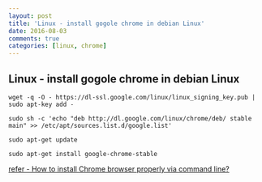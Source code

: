 ```yaml
---
layout: post
title: 'Linux - install gogole chrome in debian Linux'
date: 2016-08-03
comments: true
categories: [linux, chrome]
---
```

## Linux - install gogole chrome in debian Linux

```shell
wget -q -O - https://dl-ssl.google.com/linux/linux_signing_key.pub | sudo apt-key add -

sudo sh -c 'echo "deb http://dl.google.com/linux/chrome/deb/ stable main" >> /etc/apt/sources.list.d/google.list'

sudo apt-get update

sudo apt-get install google-chrome-stable
```

[refer - How to install Chrome browser properly via command line?](http://askubuntu.com/questions/79280/how-to-install-chrome-browser-properly-via-command-line)
